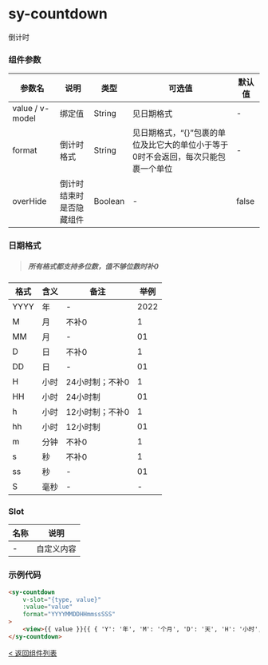 sy-countdown
===========================
倒计时

### 组件参数

|参数名|说明|类型|可选值|默认值|
|---|---|---|---|---|
|value / v-model|绑定值|String|见日期格式|-|
|format|倒计时格式|String|见日期格式，“{}”包裹的单位及比它大的单位小于等于0时不会返回，每次只能包裹一个单位|-|
|overHide|倒计时结束时是否隐藏组件|Boolean|-|false|

### 日期格式

> ##### 所有格式都支持多位数，值不够位数时补0

|格式|含义|备注|举例|
|---|---|---|---|
|YYYY|年|-|2022|
|M|月|不补0|1|
|MM|月|-|01|
|D|日|不补0|1|
|DD|日|-|01|
|H|小时|24小时制；不补0|1|
|HH|小时|24小时制|01|
|h|小时|12小时制；不补0|1|
|hh|小时|12小时制|01|
|m|分钟|不补0|1|
|s|秒|不补0|1|
|ss|秒|-|01|
|S|毫秒|-|-|

### Slot

|名称|说明|
|---|---|
|-|自定义内容|

### 示例代码
``` html
<sy-countdown
    v-slot="{type, value}"
    :value="value"
    format="YYYYMMDDHHmmssSSS"
>
    <view>{{ value }}{{ { 'Y': '年', 'M': '个月', 'D': '天', 'H': '小时', 'm': '分', 's': '秒', 'S': '毫秒' }[type] }}</view>
</sy-countdown>
```


[< 返回组件列表](https://github.com/i-yxs/sy-ui/blob/main/README.md#组件列表)
